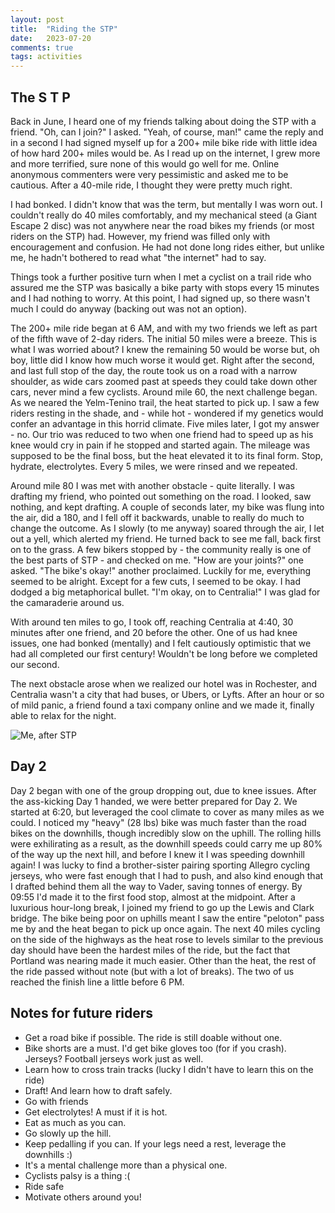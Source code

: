 ```yaml
---
layout: post
title:  "Riding the STP"
date:   2023-07-20
comments: true
tags: activities
---
```


## The S T P
Back in June, I heard one of my friends talking about doing the STP with a friend. "Oh, can I join?" I asked. "Yeah, of course, man!" came the reply and in a second I had signed myself up for a 200+ mile bike ride with little idea of how hard 200+ miles would be. As I read up on the internet, I grew more and more terrified, sure none of this would go well for me. Online anonymous commenters were very pessimistic and asked me to be cautious. After a 40-mile ride, I thought they were pretty much right.

I had bonked. I didn't know that was the term, but mentally I was worn out. I couldn't really do 40 miles comfortably, and my mechanical steed (a Giant Escape 2 disc) was not anywhere near the road bikes my friends (or most riders on the STP) had. However, my friend was filled only with encouragement and confusion. He had not done long rides either, but unlike me, he hadn't bothered to read what "the internet" had to say.

Things took a further positive turn when I met a cyclist on a trail ride who assured me the STP was basically a bike party with stops every 15 minutes and I had nothing to worry. At this point, I had signed up, so there wasn't much I could do anyway (backing out was not an option).

The 200+ mile ride began at 6 AM, and with my two friends we left as part of the fifth wave of 2-day riders. The initial 50 miles were a breeze. This is what I was worried about? I knew the remaining 50 would be worse but, oh boy, little did I know how much worse it would get. Right after the second, and last full stop of the day, the route took us on a road with a narrow shoulder, as wide cars zoomed past at speeds they could take down other cars, never mind a few cyclists. Around mile 60, the next challenge began. As we neared the Yelm-Tenino trail, the heat started to pick up. I saw a few riders resting in the shade, and - while hot - wondered if my genetics would confer an advantage in this horrid climate. Five miles later, I got my answer - no. Our trio was reduced to two when one friend had to speed up as his knee would cry in pain if he stopped and started again. The mileage was supposed to be the final boss, but the heat elevated it to its final form. Stop, hydrate, electrolytes. Every 5 miles, we were rinsed and we repeated.

Around mile 80 I was met with another obstacle - quite literally. I was drafting my friend, who pointed out something on the road. I looked, saw nothing, and kept drafting. A couple of seconds later, my bike was flung into the air, did a 180, and I fell off it backwards, unable to really do much to change the outcome. As I slowly (to me anyway) soared through the air, I let out a yell, which alerted my friend. He turned back to see me fall, back first on to the grass. A few bikers stopped by - the community really is one of the best parts of STP - and checked on me. "How are your joints?" one asked. "The bike's okay!" another proclaimed. Luckily for me, everything seemed to be alright. Except for a few cuts, I seemed to be okay. I had dodged a big metaphorical bullet. "I'm okay, on to Centralia!" I was glad for the camaraderie around us.

With around ten miles to go, I took off, reaching Centralia at 4:40, 30 minutes after one friend, and 20 before the other. One of us had knee issues, one had bonked (mentally) and I felt cautiously optimistic that we had all completed our first century! Wouldn't be long before we completed our second.

The next obstacle arose when we realized our hotel was in Rochester, and Centralia wasn't a city that had buses, or Ubers, or Lyfts. After an hour or so of mild panic, a friend found a taxi company online and we made it, finally able to relax for the night.

![Me, after STP](/assets/images/STPimage.jpg)

## Day 2
Day 2 began with one of the group dropping out, due to knee issues. After the ass-kicking Day 1 handed, we were better prepared for Day 2. We started at 6:20, but leveraged the cool climate to cover as many miles as we could. I noticed my "heavy" (28 lbs) bike was much faster than the road bikes on the downhills, though incredibly slow on the uphill. The rolling hills were exhilirating as a result, as the downhill speeds could carry me up 80% of the way up the next hill, and before I knew it I was speeding downhill again! I was lucky to find a brother-sister pairing sporting Allegro cycling jerseys, who were fast enough that I had to push, and also kind enough that I drafted behind them all the way to Vader, saving tonnes of energy. By 09:55 I'd made it to the first food stop, almost at the midpoint. After a luxurious hour-long break, I joined my friend to go up the Lewis and Clark bridge. The bike being poor on uphills meant I saw the entire "peloton" pass me by and the heat began to pick up once again. The next 40 miles cycling on the side of the highways as the heat rose to levels similar to the previous day should have been the hardest miles of the ride, but the fact that Portland was nearing made it much easier. Other than the heat, the rest of the ride passed without note (but with a lot of breaks). The two of us reached the finish line a little before 6 PM.

## Notes for future riders
- Get a road bike if possible. The ride is still doable without one.
- Bike shorts are a must. I'd get bike gloves too (for if you crash). Jerseys? Football jerseys work just as well.
- Learn how to cross train tracks (lucky I didn't have to learn this on the ride)
- Draft! And learn how to draft safely.
- Go with friends
- Get electrolytes! A must if it is hot.
- Eat as much as you can.
- Go slowly up the hill.
- Keep pedalling if you can. If your legs need a rest, leverage the downhills :)
- It's a mental challenge more than a physical one.
- Cyclists palsy is a thing :(
- Ride safe
- Motivate others around you!
